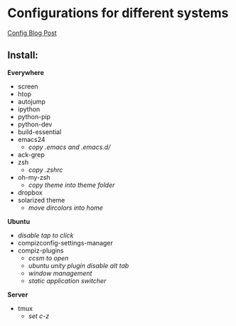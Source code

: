 Configurations for different systems
======

[Config Blog Post](http://yknot.github.io/2015/03/21/config.html)


Install:
----

**Everywhere**

* screen
* htop
* autojump
* ipython
* python-pip
* python-dev
* build-essential
* emacs24 
	* *copy .emacs and .emacs.d/*
* ack-grep
* zsh 
	* *copy .zshrc*
* oh-my-zsh 
	* *copy theme into theme folder*
* dropbox
* solarized theme
    * *move dircolors into home*

**Ubuntu**
* *disable tap to click*
* compizconfig-settings-manager
* compiz-plugins
	* *ccsm to open*
	* *ubuntu unity plugin disable alt tab*
	* *window management*
	* *static application switcher*



**Server**

* tmux    
	* *set c-z*



